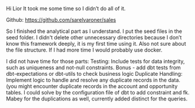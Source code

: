 Hi Lior 
It took me some time so I didn’t do all of it.

Github: https://github.com/sarelvaroner/sales

So I finished the analytical part as I understand.
I put the seed files in the seed folder.
I didn't delete other unnecessary directories because I don’t know this framework deeply, it is my first time using it.
Also not sure about the file structure.
If I had more time I would probably use docker.

I did not have time for those parts:
Testing:
Include tests for data integrity, such as uniqueness and not-null constraints.
Bonus - add dbt tests from dbt-expectations or dbt-utils to check business logic
Duplicate Handling:
Implement logic to handle and resolve any duplicate records in the data. (you might encounter duplicate records in the account and opportunity tables.
I could solve by the configuration file of dbt to add constraint and fk.
Mabey for the duplications as well, currently added distinct for the queries.








